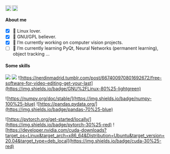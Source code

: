 
<a href="https://twitter.com/armengotmarcelo">
  <img align="left" alt="Marcelo Armengot | Twitter" width="18px" src="https://raw.githubusercontent.com/peterthehan/peterthehan/master/assets/twitter.svg" />
</a>
<a href="https://www.linkedin.com/in/marcelo-armengot/">
  <img align="left" alt="Marcelo Armengot's LinkedIN" width="18px" src="https://raw.githubusercontent.com/peterthehan/peterthehan/master/assets/linkedin.svg" />
</a>

<br />

#### About me

- [x] 🐧 Linux lover.
- [x] 🐃 GNU/GPL believer.
- [x] 🔭 I’m currently working on computer vision projects.
- [ ] 🌱 I’m currently learning PyQt, Neural Networks (permanent learning), object tracking ...

#### Some skills

![](https://img.shields.io/badge/Python-100%25-green)
![](https://img.shields.io/badge/C%2FC%2B%2B-100%25-green)
![https://nerdinmadrid.tumblr.com/post/667400970801692672/free-software-for-video-editing-get-your-last](https://img.shields.io/badge/GNU%2FLinux-80%25-lightgreen)

![https://numpy.org/doc/stable/](https://img.shields.io/badge/numpy-100%25-blue)
![https://pandas.pydata.org/](https://img.shields.io/badge/pandas-70%25-blue)

![https://pytorch.org/get-started/locally/](https://img.shields.io/badge/pytorch-30%25-red)
![https://developer.nvidia.com/cuda-downloads?target_os=Linux&target_arch=x86_64&Distribution=Ubuntu&target_version=20.04&target_type=deb_local](https://img.shields.io/badge/cuda-30%25-red)

